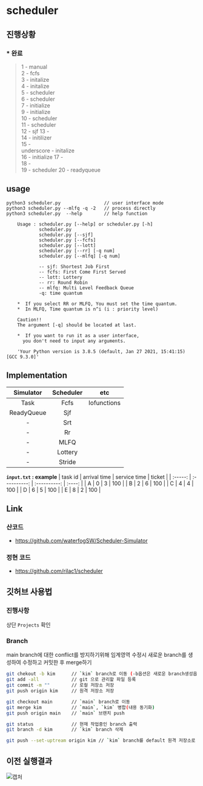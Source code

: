 # scheduler

## 진행상황

### * 완료
>1 - manual  
2 - fcfs  
3 - initalize  
4 - initalize  
5 - scheduler  
6 - scheduler  
7 - initialize  
9 - initialize  
10 - scheduler   
11 - scheduler  
12 -  sjf
13 -  
14 - initilizer   
15 -  
underscore - initalize   
16 - initialize
17 -  
18 -  
19 - scheduler
20 - readyqueue   

## usage
```
python3 scheduler.py                // user interface mode
python3 scheduler.py --mlfq -q -2   // process directly
python3 scheduler.py  --help        // help function
```
```
    Usage : scheduler.py [--help] or scheduler.py [-h]
            scheduler.py
            scheduler.py [--sjf]
            scheduler.py [--fcfs]
            scheduler.py [--lott]
            scheduler.py [--rr] [-q num]
            scheduler.py [--mlfq] [-q num]
    
            -- sjf: Shortest Job First
            -- fcfs: First Come First Served
            -- lott: Lottery
            -- rr: Round Robin
            -- mlfq: Multi Level Feedback Queue
            -q: time quantum

    *  If you select RR or MLFQ, You must set the time quantum.
    *  In MLFQ, Time quantum is n^i (i : priority level)

    Caution!!
    The argument [-q] should be located at last.

    *  If you want to run it as a user interface, 
      you don't need to input any arguments.
    
    'Your Python version is 3.8.5 (default, Jan 27 2021, 15:41:15) 
[GCC 9.3.0]'
```
## Implementation

| Simulator  | Scheduler |     etc     |
| :--------: | :-------: | :---------: |
|    Task    |   Fcfs    | Iofunctions |
| ReadyQueue |    Sjf    |
|     -      |    Srt    |
|     -      |    Rr     |
|     -      |   MLFQ    |
|     -      |  Lottery  |
|     -      |  Stride   |

**`input.txt` : example**
| task id | arrival time | service time | ticket |
| :-----: | :----------: | :----------: | :----: |
|    A    |      0       |      3       |  100   |
|    B    |      2       |      6       |  100   |
|    C    |      4       |      4       |  100   |
|    D    |      6       |      5       |  100   |
|    E    |      8       |      2       |  100   |

## Link 

### 산코드 
- https://github.com/waterfogSW/Scheduler-Simulator

### 정현 코드
- https://github.com/rilac1/scheduler

## 깃허브 사용법

### 진행사항

상단 `Projects` 확인

### Branch
main branch에 대한 conflict를 방지하기위해 임계영역 수정시 새로운 branch를 생성하여 수정하고 커밋한 후 merge하기

```sh
git chekout -b kim      // `kim` branch로 이동 (-b옵션은 새로운 branch생성옵션)
git add -all            // git 으로 관리할 파일 등록
git commit -m ""        // 로컬 저장소 저장  
git push origin kim     // 원격 저장소 저장 

git checkout main       // `main` branch로 이동
git merge kim           // `main`, `kim` 병합(내용 동기화)
git push origin main    // `main` 브렌치 push
```

```sh
git status              // 현재 작업중인 branch 출력
git branch -d kim       // `kim` branch 삭제 
```

```sh
git push --set-uptream origin kim // `kim` branch를 default 원격 저장소로 지정
```
## 이전 실행결과 
![캡처](https://user-images.githubusercontent.com/28651727/116092879-2693b980-a6e1-11eb-96f0-2b44b3f0a249.PNG)
